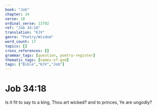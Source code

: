 ```yaml
---
book: "Job"
chapter: 34
verse: 18
ordinal_verse: 13702
ref: "Job 34:18"
translation: "KJV"
genre: "Poetry/Wisdom"
word_count: 17
topics: []
cross_references: []
grammar_tags: [question, poetry-register]
thematic_tags: [names-of-god]
tags: ["Bible","KJV","Job"]
---
```


# Job 34:18

Is it fit to say to a king, Thou art wicked? and to princes, Ye are ungodly?
